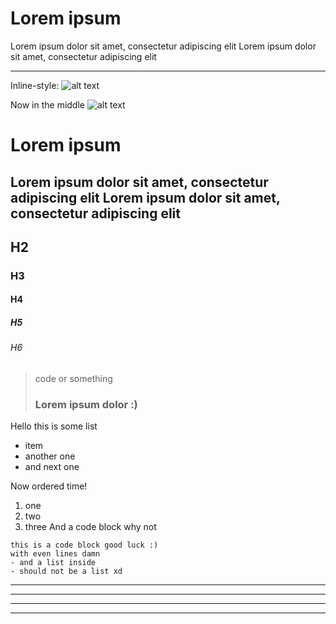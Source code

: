 # Lorem ipsum
Lorem ipsum dolor sit amet, consectetur adipiscing elit
Lorem ipsum dolor sit amet, consectetur adipiscing elit

***
Inline-style: 
![alt text](images/sample.webp "Logo Title Text 1")

Now in the middle ![alt text](images/sample.webp "Logo Title Text 1")

# Lorem ipsum

Lorem ipsum dolor sit amet, consectetur adipiscing elit
Lorem ipsum dolor sit amet, consectetur adipiscing elit
---

## H2
### H3
#### H4
##### H5
###### H6

> code or something
> ### Lorem ipsum dolor :)

Hello this is some list
- item
- another one
- and next one

Now ordered time!
1. one
2. two
3. three
And a code block why not
```
this is a code block good luck :)
with even lines damn
- and a list inside 
- should not be a list xd
```
___

***
___
---